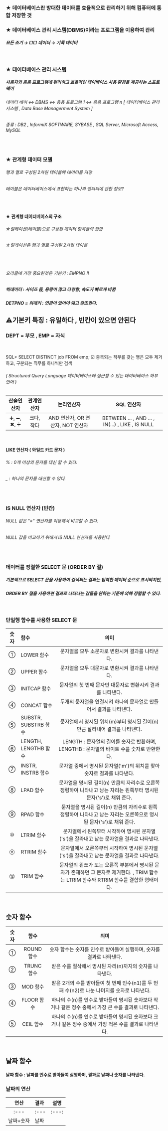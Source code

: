 ### ★ 데이터베이스란 방대한 데이터를 효율적으로 관리하기 위해 컴퓨터에 통합 저장한 것
### ★ 데이터베이스 관리 시스템(DBMS)이라는 프로그램을 이용하여 관리 

##### 모든 조기 → □□ 데이터 → 기록 데이터

<br/>

### ★ 데이터베이스 관리 시스템

##### 사용자와 응용 프로그램에 편리하고 효율적인 데이베이스 사용 환경을 제공하는 소프트웨어

###### 데이터 베이 ↔ DBMS ↔ 응용 프로그램 1 ↔ 응용 프로그램 n [ 데이터베이스 관리 시스템 , Data Base Managerment System ]
###### 종류 : DB2 , InformiX SOFTWARE, SYBASE , SQL Server, Microsoft Access, MySQL

<br/>

### ★ 관계형 데이터 모델

###### 행과 열로 구성된 2차원 테이블에 데이터를 저장
###### 테이블은 데이터베이스에서 표현하는 하나의 엔티티에 관한 정보?

<br/>

#### ★ 관계형 데이터베이스의 구조
###### ☆릴레이션(테이블)으로 구성된 데이터 항목들의 집합
###### ☆릴레이션은 행과 열로 구성된 2차월 테이블 

<br/>

###### 오라클에 가장 중요한것은 기본키 : EMPNO !! 

##### 빅데이터 : 사이즈 큼, 용량이 많고 다양함, 속도가 빠르게 바뀜

##### DETPNO = 외래키 : 연관이 있어야 돼고 참조한다.

## ⚠기본키 특징 : 유일하다 , 빈칸이 있으면 안된다

### DEPT = 부모 , EMP = 자식

<br/>

SQL>  SELECT DISTINCT job FROM emp; ☑ 중복되는 직무를 갖는 행은 모두 제거하고, 구분되는 직무를 하나씩만 검색
###### ( Structured Query Language 데이터베이스에 접근할 수 있는 데이터베이스 하부 언어 )

|산술연산자|관계연산자|논리연산자|SQL 연산자|
|:---:|:---:|:---:|:---:|
|➕, ➖, ✖, ➗|크다, 작다|AND 연산자, OR 연산자, NOT 연산자|BETWEEN ... , AND ... , IN(...) , LIKE , IS NULL|

<br/>

#### LIKE 연산자 ( 와일드 카드 문자 )
###### % : 0개 이상의 문자를 대신 할 수 있다.
###### _ : 하나의 문자를 대신할 수 있다.

<br/>

###  IS NULL 연산자 (빈칸)
###### NULL 값은 "=" 연산자를 이용해서 비교할 수 없다.
###### NULL 값을 비교하기 위해서 IS NULL 연산자를 사용한다.

<br/>

### 데이터를 정렬한 SELECT 문 (ORDER BY 절)
##### 기본적으로 SELECT 문을 사용하여 검색되는 결과는 입력한 데이터 순으로 표시되지만,
##### ORDER BY 절을 사용하면 결과로 나타나는 값들을 원하는 기준에 의해 정렬할 수 있다.

<br/>

### 단일행 함수를 사용한 SELECT 문
|숫자|함수|의미|
|:---:|:---|:---:|
|①|LOWER 함수|문자열을 모두 소문자로 변환시켜 결과를 나타낸다.|
|②|UPPER 함수|문자열을 모두 대문자로 변환시켜 결과를 나타낸다.|
|③|INITCAP 함수|문자열의 첫 번째 문자만 대문자로 변환시켜 결과를 나타낸다.|
|④|CONCAT 함수|두개의 문자열을 연결시켜 하나의 문자열로 만들어서 결과를 나타낸다.|
|⑤|SUBSTR, SUBSTRB 함수|문자열에서 명시된 위치(m)부터 명시된 길이(n)만큼 잘라내어 결과를 나타낸다.|
|⑥|LENGTH, LENGTHB 함수|LENGTH : 문자열의 길이를 숫자로 반환하며, LENGTHB : 문자열의 바이트 수를 숫자로 반환한다.|
|⑦|INSTR, INSTRB 함수|문자열 중에서 명시된 문자열('m')의 위치를 찾아 숫자로 결과를 나타낸다.|
|⑧|LPAD 함수|문자열을 명시된 길이(n) 만큼의 자리수로 오른쪽 정령하여 나타내고 남는 자리는 왼쪽부터 명시된 문자('s')로 채워 준다.|
|⑨|RPAD 함수|문자열을 명시된 길이(n) 만큼의 자리수로 왼쪽 정렬하여 나타내고 남는 자리는 오른쪽으로 명시된 문자('s')로 채워 준다.|
|⑩|LTRIM 함수|문자열에서 왼쪽부터 시작하여 명시된 문자열('s')을 잘라내고 남는 문자열을 결과로 나타낸다.|
|⑪|RTRIM 함수|문자열에서 오른쪽부터 시작하여 명시된 문자열('s')을 잘라내고 남는 문자열을 결과로 나타낸다.|
|⑫|TRIM 함수|문자열의 왼쪼가 또는 오른쪽 부분에서 명시된 문자가 존재하면 그 문자로 제거한다. , TRIM 함수는 LTRIM 함수와 RTRIM 함수를 결합한 형태이다.|

<br/>

## 숫자 함수
|숫자|함수|의미|
|:---:|:---:|:---:|
|①|ROUND 함수|숫자 함수는 숫자를 인수로 받아들여 실행하며, 숫자를 결과로 나타낸다.|
|②|TRUNC 함수|받은 수를 절삭해서 명시된 자리(n)까지의 숫자를 나타낸다.|
|③|MOD 함수|받은 2개의 수를 받아들여 첫 번째 인수(n1)를 두 번째 수(n2)로 나눈 나머지를 숫자로 나타낸다.|
|④|FLOOR 함수|하나의 수(n)를 인수로 받아들여 명시된 숫자보다 작거나 같은 정수 중에서 가장 큰 수를 결과로 나타낸다.|
|⑤|CEIL 함수|하나의 수(n)를 인수로 받아들여 명시된 숫자보다 크거나 같은 정수 중에서 가장 적은 수를 결과로 나타낸다.|

<br/>

## 날짜 함수
#### 날짜 함수 : 날짜를 인수로 받아들여 실행하며, 결과로 날짜나 숫자를 나타낸다.

### 날짜의 연산
|연산|결과|설명|
|:---:|:---|:---:|
|:---|:---|:---:|
|날짜+숫자|날짜|

